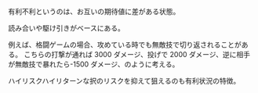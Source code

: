 有利不利というのは、お互いの期待値に差がある状態。

読み合いや駆け引きがベースにある。

例えば、格闘ゲームの場合、攻めている時でも無敵技で切り返されることがある。
こちらの打撃が通れば 3000 ダメージ、投げで 2000 ダメージ、逆に相手が無敵技で暴れたら-1500 ダメージ、のように考える。

ハイリスクハイリターンな択のリスクを抑えて狙えるのも有利状況の特徴。
